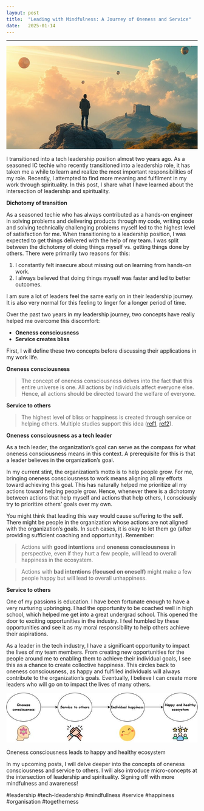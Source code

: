 ```yaml
---
layout:	post
title:	"Leading with Mindfulness: A Journey of Oneness and Service"
date:	2025-01-14
---
```


---

![](/img/1TucB3mc7J-7fSnrvvUTNcQ.jpeg)

I transitioned into a tech leadership position almost two years ago. As a seasoned IC techie who recently transitioned into a leadership role, it has taken me a while to learn and realize the most important responsibilities of my role. Recently, I attempted to find more meaning and fulfilment in my work through spirituality. In this post, I share what I have learned about the intersection of leadership and spirituality.

**Dichotomy of transition**

As a seasoned techie who has always contributed as a hands-on engineer in solving problems and delivering products through my code, writing code and solving technically challenging problems myself led to the highest level of satisfaction for me. When transitioning to a leadership position, I was expected to get things delivered with the help of my team. I was split between the dichotomy of doing things myself vs. getting things done by others. There were primarily two reasons for this:

1. I constantly felt insecure about missing out on learning from hands-on work.
2. I always believed that doing things myself was faster and led to better outcomes.

I am sure a lot of leaders feel the same early on in their leadership journey. It is also very normal for this feeling to linger for a longer period of time.

Over the past two years in my leadership journey, two concepts have really helped me overcome this discomfort:

* **Oneness consciousness**
* **Service creates bliss**

First, I will define these two concepts before discussing their applications in my work life.

**Oneness consciousness**

> The concept of oneness consciousness delves into the fact that this entire universe is one. All actions by individuals affect everyone else. Hence, all actions should be directed toward the welfare of everyone.

**Service to others**

> The highest level of bliss or happiness is created through service or helping others. Multiple studies support this idea ([ref1](https://www.youtube.com/watch?v=78nsxRxbf4w&t=65s&ab_channel=TEDxTalks), [ref2](https://www.theatlantic.com/ideas/archive/2024/09/self-obsession-happiness-dante/680017/)).

**Oneness consciousness as a tech leader**

As a tech leader, the organization’s goal can serve as the compass for what oneness consciousness means in this context. A prerequisite for this is that a leader believes in the organization’s goal.

In my current stint, the organization’s motto is to help people grow. For me, bringing oneness consciousness to work means aligning all my efforts toward achieving this goal. This has naturally helped me prioritize all my actions toward helping people grow. Hence, whenever there is a dichotomy between actions that help myself and actions that help others, I consciously try to prioritize others’ goals over my own.

You might think that leading this way would cause suffering to the self. There might be people in the organization whose actions are not aligned with the organization’s goals. In such cases, it is okay to let them go (after providing sufficient coaching and opportunity). Remember:

> Actions with **good intentions** and **oneness consciousness** in perspective, even if they hurt a few people, will lead to overall happiness in the ecosystem.

> Actions with **bad intentions (focused on oneself)** might make a few people happy but will lead to overall unhappiness.

**Service to others**

One of my passions is education. I have been fortunate enough to have a very nurturing upbringing. I had the opportunity to be coached well in high school, which helped me get into a great undergrad school. This opened the door to exciting opportunities in the industry. I feel humbled by these opportunities and see it as my moral responsibility to help others achieve their aspirations.

As a leader in the tech industry, I have a significant opportunity to impact the lives of my team members. From creating new opportunities for the people around me to enabling them to achieve their individual goals, I see this as a chance to create collective happiness. This circles back to oneness consciousness, as happy and fulfilled individuals will always contribute to the organization’s goals. Eventually, I believe I can create more leaders who will go on to impact the lives of many others.

![](/img/1e3Psv050HapgePdokzRoCA.jpeg)

Oneness consciousness leads to happy and healthy ecosystem

In my upcoming posts, I will delve deeper into the concepts of oneness consciousness and service to others. I will also introduce micro-concepts at the intersection of leadership and spirituality. Signing off with more mindfulness and awareness!

#leadership #tech-ldeadership #mindfullness #service #happiness #organisation #togetherness